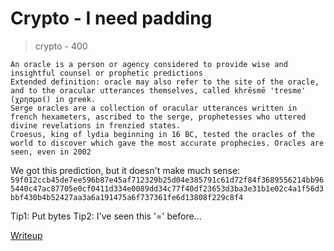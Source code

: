 # Crypto - I need padding
> crypto  - 400

```
An oracle is a person or agency considered to provide wise and insightful counsel or prophetic predictions
Extended definition: oracle may also refer to the site of the oracle, and to the oracular utterances themselves, called khrēsmē 'tresme' (χρησμοί) in greek.
Serge oracles are a collection of oracular utterances written in french hexameters, ascribed to the serge, prophetesses who uttered divine revelations in frenzied states.
Croesus, king of lydia beginning in 16 BC, tested the oracles of the world to discover which gave the most accurate prophecies. Oracles are seen, even in 2002

```
We got this prediction, but it doesn't make much sense: ```59f012ccb45de7ee596b87e45af712329b25d04e385791c61d72f84f3689556214bb965440c47ac87705e0cf0411d334e0089dd34c77f40df23653d3ba3e31b1e02c4a1f56d3bbf430b4b52427aa3a6a191475a6f737361fe6d13808f229c8f4```


Tip1: Put bytes
Tip2: I've seen this '=' before...

[Writeup](writeup/writeup.md)
